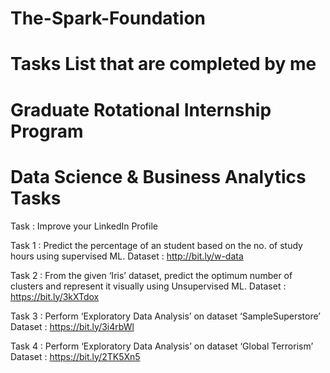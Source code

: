 # The-Spark-Foundation
# Tasks List that are completed by me
# Graduate Rotational Internship Program

# Data Science & Business Analytics Tasks

Task : Improve your LinkedIn Profile

Task 1 : Predict the percentage of an student based on the no. of study hours using supervised ML.
          Dataset : http://bit.ly/w-data
         
Task 2 : From the given ‘Iris’ dataset, predict the optimum number of clusters and represent it visually using Unsupervised ML.
          Dataset : https://bit.ly/3kXTdox
          
Task 3 : Perform ‘Exploratory Data Analysis’ on dataset ‘SampleSuperstore’
          Dataset : https://bit.ly/3i4rbWl

Task 4 : Perform ‘Exploratory Data Analysis’ on dataset ‘Global Terrorism’
          Dataset : https://bit.ly/2TK5Xn5



          
